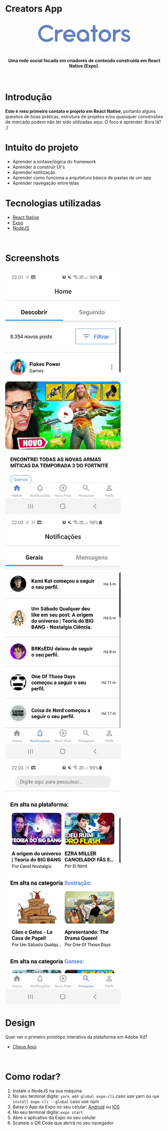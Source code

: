 # Creators App

<div align="center">
    <img src="./assets/images/logo/creators-logo.png" alt="Logo da Creators escrito em azul"/>
</div>

<h4 align="center">
    Uma rede social focada em criadores de conteúdo construida em React Native (Expo).
</h4>

<br />

# Introdução

**Este é meu primeiro contato e projeto em React Native**, portanto alguns quesitos de boas práticas, estrutura de projetos e/ou quaisquer convensões de mercado podem não ter sido utilizadas aqui. O foco é aprender. Bora lá? ;)

# Intuito do projeto

- Aprender a sintase/lógica do framework
- Aprender a construir UI's
- Aprender estilização
- Aprender como funciona a arquitetura básica de pastas de um app
- Aprender navegação entre telas

# Tecnologias utilizadas

- [React Native](https://reactnative.dev/)
- [Expo](https://expo.io/)
- [NodeJS](https://nodejs.org/en/)

<br />

# Screenshots

![](./assets/github-gifs/home.gif)
![](./assets/github-gifs/navigation.gif)
![](./assets/github-gifs/perfil.gif)

# Design

Quer ver o primeiro protótipo interativo da plataforma em Adobe Xd?

- [Clique Aqui](https://xd.adobe.com/view/6ff57882-f88a-45fd-9936-ad4ccbbc23d2-3aa6/?fullscreen)


<br />

# Como rodar?

1. Instale o NodeJS na sua máquina
2. No seu terminal digite: ```yarn add global expo-cli``` caso use yarn ou ```npm install expo-cli --global``` caso use npm
3. Baixe o App da Expo no seu celular: [Android](https://play.google.com/store/apps/details?id=host.exp.exponent&hl=pt_BR) ou [IOS](https://apps.apple.com/br/app/expo-client/id982107779)
4. No seu terminal digite: ```expo start```
5. Abre o aplicativo da Expo no seu celular
6. Scaneie o QR Code que abrirá no seu navegador
